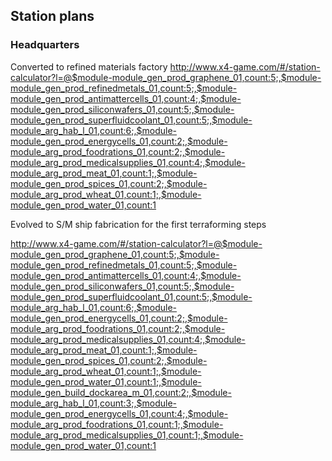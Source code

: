 ## Station plans

### Headquarters

Converted to refined materials factory
http://www.x4-game.com/#/station-calculator?l=@$module-module_gen_prod_graphene_01,count:5;,$module-module_gen_prod_refinedmetals_01,count:5;,$module-module_gen_prod_antimattercells_01,count:4;,$module-module_gen_prod_siliconwafers_01,count:5;,$module-module_gen_prod_superfluidcoolant_01,count:5;,$module-module_arg_hab_l_01,count:6;,$module-module_gen_prod_energycells_01,count:2;,$module-module_arg_prod_foodrations_01,count:2;,$module-module_arg_prod_medicalsupplies_01,count:4;,$module-module_arg_prod_meat_01,count:1;,$module-module_gen_prod_spices_01,count:2;,$module-module_arg_prod_wheat_01,count:1;,$module-module_gen_prod_water_01,count:1

Evolved to S/M ship fabrication for the first terraforming steps

http://www.x4-game.com/#/station-calculator?l=@$module-module_gen_prod_graphene_01,count:5;,$module-module_gen_prod_refinedmetals_01,count:5;,$module-module_gen_prod_antimattercells_01,count:4;,$module-module_gen_prod_siliconwafers_01,count:5;,$module-module_gen_prod_superfluidcoolant_01,count:5;,$module-module_arg_hab_l_01,count:6;,$module-module_gen_prod_energycells_01,count:2;,$module-module_arg_prod_foodrations_01,count:2;,$module-module_arg_prod_medicalsupplies_01,count:4;,$module-module_arg_prod_meat_01,count:1;,$module-module_gen_prod_spices_01,count:2;,$module-module_arg_prod_wheat_01,count:1;,$module-module_gen_prod_water_01,count:1;,$module-module_gen_build_dockarea_m_01,count:2;,$module-module_arg_hab_l_01,count:3;,$module-module_gen_prod_energycells_01,count:4;,$module-module_arg_prod_foodrations_01,count:1;,$module-module_arg_prod_medicalsupplies_01,count:1;,$module-module_gen_prod_water_01,count:1
